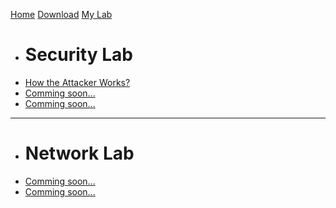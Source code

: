 [Home](index.md)
[Download](download.md)
[My Lab]()

  * # Security Lab
  * [How the Attacker Works?](lab-scenario-1.md)
  * [Comming soon...](coba-tabel.md)
  * [Comming soon...](lab-scenario-2.md)
  ----
  * # Network Lab
  * [Comming soon...](lab-scenario-2.md)
  * [Comming soon...](lab-scenario-2.md)
